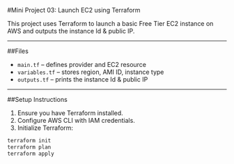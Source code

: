 #Mini Project 03: Launch EC2 using Terraform

This project uses Terraform to launch a basic Free Tier EC2 instance on AWS and outputs the instance Id & public IP.

---

##Files

- `main.tf` – defines provider and EC2 resource
- `variables.tf` – stores region, AMI ID, instance type
- `outputs.tf` – prints the instance Id & public IP

---

##Setup Instructions

1. Ensure you have Terraform installed.
2. Configure AWS CLI with IAM credentials.
3. Initialize Terraform:

```bash
terraform init
terraform plan
terraform apply

